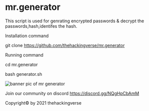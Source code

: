 # mr.generator
This script is used for genrating encrypted passwords &amp; decrypt the passwords,hash,identifes the hash.


Installation command


git clone https://github.com/thehackingverse/mr.generator



Running command



cd mr.generator


bash generator.sh

![banner pic of mr generator](https://user-images.githubusercontent.com/86924237/148196950-33f680e7-8d24-476c-b39d-3fb111169e66.png)



Join our community on discord https://discord.gg/NQgHpCbAmM 




Copyright© by 2021 thehackingverse



